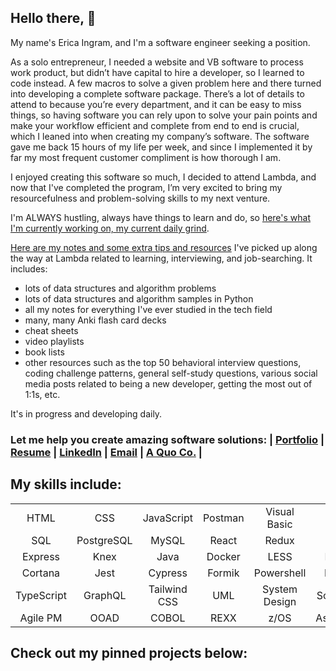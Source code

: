 ## Hello there, 👋

My name's Erica Ingram, and I'm a software engineer seeking a position.

As a solo entrepreneur, I needed a website and VB software to process work product, but didn’t have capital to hire a developer, so I learned to code instead. A few macros to solve a given problem here and there turned into developing a complete software package. There’s a lot of details to attend to because you’re every department, and it can be easy to miss things, so having software you can rely upon to solve your pain points and make your workflow efficient and complete from end to end is crucial, which I leaned into when creating my company’s software. The software gave me back 15 hours of my life per week, and since I implemented it by far my most frequent customer compliment is how thorough I am.

I enjoyed creating this software so much, I decided to attend Lambda, and now that I've completed the program, I’m very excited to bring my resourcefulness and problem-solving skills to my next venture. 

I'm ALWAYS hustling, always have things to learn and do, so [here's what I'm currently working on, my current daily grind](https://gist.github.com/evoingram/8b0f2c49954907c67b684ce3cd0c1fd3).  

[Here are my notes and some extra tips and resources](https://github.com/evoingram/endorsement) I've picked up along the way at Lambda related to learning, interviewing, and job-searching.  It includes:

- lots of data structures and algorithm problems 
- lots of data structures and algorithm samples in Python
- all my notes for everything I've ever studied in the tech field
- many, many Anki flash card decks
- cheat sheets
- video playlists
- book lists
- other resources such as the top 50 behavioral interview questions, coding challenge patterns, general self-study questions, various social media posts related to being a new developer, getting the most out of 1:1s, etc.

It's in progress and developing daily.

### Let me help you create amazing software solutions:  | [Portfolio](http://www.ericaingram.com) | [Resume](https://www.aquoco.co/Erica_Ingram_Resume.pdf) | [LinkedIn](https://www.linkedin.com/in/aquocotrans/) | [Email](mailto:evoingram@aquoco.onmicrosoft.com) | [A Quo Co.](https://www.aquoco.co) | 

## My skills include:

|            |            |              |         |               |             |
|:----------:|:----------:|:------------:|:-------:|:-------------:|:-----------:|
|    HTML    |     CSS    |  JavaScript  | Postman |  Visual Basic |     Git     |
|     SQL    | PostgreSQL |     MySQL    |  React  |     Redux     |     Node    |
|   Express  |    Knex    |     Java     |  Docker |      LESS     |    Emmet    |
|   Cortana  |    Jest    |    Cypress   |  Formik |   Powershell  |    Python   |
| TypeScript |   GraphQL  | Tailwind CSS |   UML   | System Design | Scalability |
|  Agile PM  |    OOAD    |     COBOL    |   REXX  |      z/OS     |  Assembler  |

## Check out my pinned projects below:

